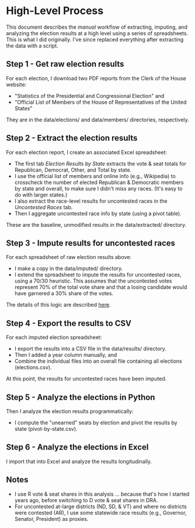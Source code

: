 # High-Level Process

This document describes the *manual* workflow of extracting, imputing, and analyzing the election results at a high level using a series of spreadsheets. This is what I did originally. I've since replaced everything after extracting the data with a script.

## Step 1 - Get raw election results

For each election, I download two PDF reports from the Clerk of the House website:

* "Statistics of the Presidential and Congressional Election" and
* "Official List of Members of the House of Representatives of the United States"

They are in the data/elections/ and data/members/ directories, respectively.

## Step 2 - Extract the election results

For each election report, I create an associated Excel spreadsheet:

* The first tab *Election Results by State* extracts the vote & seat totals for Republican, Democrat, Other, and Total by state.
* I use the official list of members and online info (e.g., Wikipedia) to crosscheck the number of  elected Republican & Democratic members by state and overall, to make sure I didn't miss any races. (It's easy to do with larger states.)
* I also extract the race-level results for uncontested races in the *Uncontested Races* tab.
* Then I aggregate uncontested race info by state (using a pivot table).

These are the baseline, unmodified results in the data/extracted/ directory.

## Step 3 - Impute results for uncontested races

For each spreadsheet of raw election results above:

* I make a copy in the data/imputed/ directory.
* I extend the spreadsheet to impute the results for uncontested races, using a 70/30 heuristic. This assumes that the uncontested votes represent 70% of the total vote share and that a losing candidate would have garnered a 30% share of the votes.

The details of this logic are described [here](impute-spreadsheet.md).

## Step 4 - Export the results to CSV

For each imputed election spreadsheet: 

* I export the results into a CSV file in the data/results/ directory. 
* Then I added a year column manually, and
* Combine the individual files into an overall file containing all elections (elections.csv). 

At this point, the results for uncontested races have been imputed.

## Step 5 - Analyze the elections in Python

Then I analyze the election results programmatically:

* I compute the "unearned" seats by election and pivot the results by state (pivot-by-state.csv).

## Step 6 - Analyze the elections in Excel

I import that into Excel and analyze the results longitudinally.

## Notes

* I use R vote & seat shares in this analysis ... because that's how I started years ago, before switching to D vote & seat shares in DRA. 
* For uncontested at-large districts (ND, SD, & VT) and where no districts were contested (AR), I use some statewide race results (e.g., Governor, Senator, President) as proxies.

